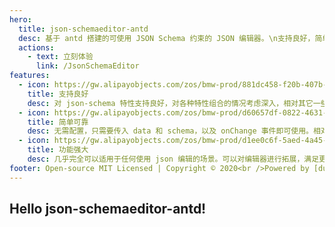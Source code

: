 ```yaml
---
hero:
  title: json-schemaeditor-antd
  desc: 基于 antd 搭建的可使用 JSON Schema 约束的 JSON 编辑器。\n支持良好，简单可靠，效率更高。
  actions:
    - text: 立刻体验
      link: /JsonSchemaEditor
features:
  - icon: https://gw.alipayobjects.com/zos/bmw-prod/881dc458-f20b-407b-947a-95104b5ec82b/k79dm8ih_w144_h144.png
    title: 支持良好
    desc: 对 json-schema 特性支持良好，对各种特性组合的情况考虑深入，相对其它一些同类产品，支持 oneOf/anyOf 嵌套且组合 $ref、编辑元模式等特性功能。
  - icon: https://gw.alipayobjects.com/zos/bmw-prod/d60657df-0822-4631-9d7c-e7a869c2f21c/k79dmz3q_w126_h126.png
    title: 简单可靠
    desc: 无需配置，只需要传入 data 和 schema，以及 onChange 事件即可使用。相对于其它的 json 编辑方式(vscode编辑)，具有更高的编辑效率。
  - icon: https://gw.alipayobjects.com/zos/bmw-prod/d1ee0c6f-5aed-4a45-a507-339a4bfe076c/k7bjsocq_w144_h144.png
    title: 功能强大
    desc: 几乎完全可以适用于任何使用 json 编辑的场景。可以对编辑器进行拓展，满足更多个性化编辑需求。
footer: Open-source MIT Licensed | Copyright © 2020<br />Powered by [dumi](https://d.umijs.org)
---
```


## Hello json-schemaeditor-antd!

